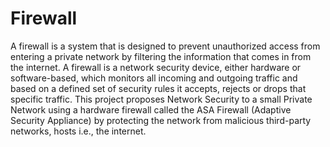 # Firewall
 A firewall is a system that is designed to prevent unauthorized access from entering a private network by filtering the information that comes in from the internet. A firewall is a network security device, either hardware or software-based, which monitors all incoming and outgoing traffic and based on a defined set of security rules it accepts, rejects or drops that specific traffic.  This project proposes Network Security to a small Private Network using a hardware firewall called the ASA Firewall (Adaptive Security Appliance) by protecting the network from malicious third-party networks, hosts i.e., the internet.
